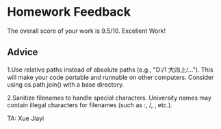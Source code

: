 # Homework Feedback
The overall score of your work is 9.5/10. Excellent Work!

## Advice
1.Use relative paths instead of absolute paths (e.g., "D:/1 大四上/..."). This will make your code portable and runnable on other computers. Consider using os.path.join() with a base directory.

2.Sanitize filenames to handle special characters. University names may contain illegal characters for filenames (such as :, /, \, etc.). 

TA: Xue Jiayi
